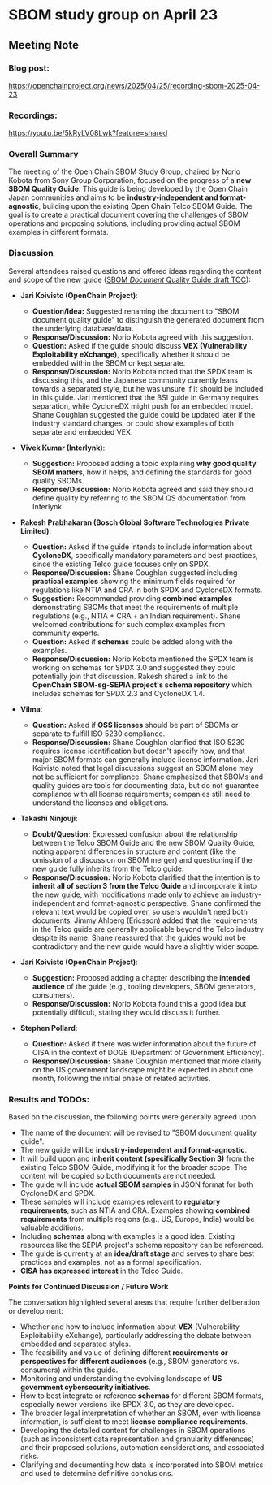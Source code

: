 # SBOM study group on April 23

## Meeting Note

### Blog post:
https://openchainproject.org/news/2025/04/25/recording-sbom-2025-04-23

### Recordings:
https://youtu.be/5kRyLV08Lwk?feature=shared

### Overall Summary

The meeting of the Open Chain SBOM Study Group, chaired by Norio Kobota from Sony Group Corporation, focused on the progress of a **new SBOM Quality Guide**. This guide is being developed by the Open Chain Japan communities and aims to be **industry-independent and format-agnostic**, building upon the existing Open Chain Telco SBOM Guide. The goal is to create a practical document covering the challenges of SBOM operations and proposing solutions, including providing actual SBOM examples in different formats.

### Discussion

Several attendees raised questions and offered ideas regarding the content and scope of the new guide ([SBOM _Document_ Quality Guide draft TOC](./20250423/SBOM-Quality-Guide-TOC.en.md)):

*   **Jari Koivisto (OpenChain Project)**:
    *   **Question/Idea:** Suggested renaming the document to "SBOM document quality guide" to distinguish the generated document from the underlying database/data.
    *   **Response/Discussion:** Norio Kobota agreed with this suggestion.
    *   **Question:** Asked if the guide should discuss **VEX (Vulnerability Exploitability eXchange)**, specifically whether it should be embedded within the SBOM or kept separate.
    *   **Response/Discussion:** Norio Kobota noted that the SPDX team is discussing this, and the Japanese community currently leans towards a separated style, but he was unsure if it should be included in this guide. Jari mentioned that the BSI guide in Germany requires separation, while CycloneDX might push for an embedded model. Shane Coughlan suggested the guide could be updated later if the industry standard changes, or could show examples of both separate and embedded VEX.

*   **Vivek Kumar (Interlynk)**:
    *   **Suggestion:** Proposed adding a topic explaining **why good quality SBOM matters**, how it helps, and defining the standards for good quality SBOMs.
    *   **Response/Discussion:** Norio Kobota agreed and said they should define quality by referring to the SBOM QS documentation from Interlynk.

*   **Rakesh Prabhakaran (Bosch Global Software Technologies Private Limited)**:
    *   **Question:** Asked if the guide intends to include information about **CycloneDX**, specifically mandatory parameters and best practices, since the existing Telco guide focuses only on SPDX.
    *   **Response/Discussion:** Shane Coughlan suggested including **practical examples** showing the minimum fields required for regulations like NTIA and CRA in both SPDX and CycloneDX formats.
    *   **Suggestion:** Recommended providing **combined examples** demonstrating SBOMs that meet the requirements of multiple regulations (e.g., NTIA + CRA + an Indian requirement). Shane welcomed contributions for such complex examples from community experts.
    *   **Question:** Asked if **schemas** could be added along with the examples.
    *   **Response/Discussion:** Norio Kobota mentioned the SPDX team is working on schemas for SPDX 3.0 and suggested they could potentially join that discussion. Rakesh shared a link to the **OpenChain SBOM-sg-SEPIA project's schema repository** which includes schemas for SPDX 2.3 and CycloneDX 1.4.

*   **Vilma**:
    *   **Question:** Asked if **OSS licenses** should be part of SBOMs or separate to fulfill ISO 5230 compliance.
    *   **Response/Discussion:** Shane Coughlan clarified that ISO 5230 requires license identification but doesn't specify how, and that major SBOM formats can generally include license information. Jari Koivisto noted that legal discussions suggest an SBOM alone may not be sufficient for compliance. Shane emphasized that SBOMs and quality guides are tools for documenting data, but do not guarantee compliance with all license requirements; companies still need to understand the licenses and obligations.

*   **Takashi Ninjouji**:
    *   **Doubt/Question:** Expressed confusion about the relationship between the Telco SBOM Guide and the new SBOM Quality Guide, noting apparent differences in structure and content (like the omission of a discussion on SBOM merger) and questioning if the new guide fully inherits from the Telco guide.
    *   **Response/Discussion:** Norio Kobota clarified that the intention is to **inherit all of section 3 from the Telco Guide** and incorporate it into the new guide, with modifications made only to achieve an industry-independent and format-agnostic perspective. Shane confirmed the relevant text would be copied over, so users wouldn't need both documents. Jimmy Ahlberg (Ericsson) added that the requirements in the Telco guide are generally applicable beyond the Telco industry despite its name. Shane reassured that the guides would not be contradictory and the new guide would have a slightly wider scope.

*   **Jari Koivisto (OpenChain Project)**:
    *   **Suggestion:** Proposed adding a chapter describing the **intended audience** of the guide (e.g., tooling developers, SBOM generators, consumers).
    *   **Response/Discussion:** Norio Kobota found this a good idea but potentially difficult, stating they would discuss it further.

*   **Stephen Pollard**:
    *   **Question:** Asked if there was wider information about the future of CISA in the context of DOGE (Department of Government Efficiency).
    *   **Response/Discussion:** Shane Coughlan mentioned that more clarity on the US government landscape might be expected in about one month, following the initial phase of related activities.

### Results and TODOs:

Based on the discussion, the following points were generally agreed upon:

*   The name of the document will be revised to "SBOM document quality guide".
*   The new guide will be **industry-independent and format-agnostic**.
*   It will build upon and **inherit content (specifically Section 3)** from the existing Telco SBOM Guide, modifying it for the broader scope. The content will be copied so both documents are not needed.
*   The guide will include **actual SBOM samples** in JSON format for both CycloneDX and SPDX.
*   These samples will include examples relevant to **regulatory requirements**, such as NTIA and CRA. Examples showing **combined requirements** from multiple regions (e.g., US, Europe, India) would be valuable additions.
*   Including **schemas** along with examples is a good idea. Existing resources like the SEPIA project's schema repository can be referenced.
*   The guide is currently at an **idea/draft stage** and serves to share best practices and examples, not as a formal specification.
*   **CISA has expressed interest** in the Telco Guide.

**Points for Continued Discussion / Future Work**

The conversation highlighted several areas that require further deliberation or development:

*   Whether and how to include information about **VEX** (Vulnerability Exploitability eXchange), particularly addressing the debate between embedded and separated styles.
*   The feasibility and value of defining different **requirements or perspectives for different audiences** (e.g., SBOM generators vs. consumers) within the guide.
*   Monitoring and understanding the evolving landscape of **US government cybersecurity initiatives**.  
*   How to best integrate or reference **schemas** for different SBOM formats, especially newer versions like SPDX 3.0, as they are developed.
*   The broader legal interpretation of whether an SBOM, even with license information, is sufficient to meet **license compliance requirements**.
*   Developing the detailed content for challenges in SBOM operations (such as inconsistent data representation and granularity differences) and their proposed solutions, automation considerations, and associated risks.
*   Clarifying and documenting how data is incorporated into SBOM metrics and used to determine definitive conclusions.
